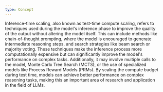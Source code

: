 ```yaml
---
type: Concept
---
```


Inference-time scaling, also known as test-time compute scaling, refers to techniques used during the model's inference phase to improve the quality of the output without altering the model itself. This can include methods like chain-of-thought prompting, where the model is encouraged to generate intermediate reasoning steps, and search strategies like beam search or majority voting. These techniques make the inference process more computationally expensive but can significantly improve the model's performance on complex tasks. Additionally, it may involve multiple calls to the model, Monte Carlo Tree Search (MCTS), or the use of specialized models like Process Reward Models (PRMs). By scaling the compute budget during test time, models can achieve better performance on complex reasoning tasks, making this an important area of research and application in the field of LLMs.